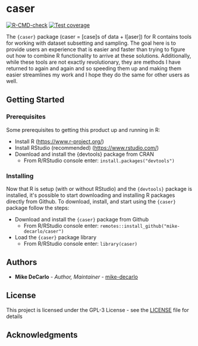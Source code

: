 # caser
<!-- badges: start -->
[![R-CMD-check](https://github.com/mike-decarlo/caser/actions/workflows/R-CMD-check.yaml/badge.svg)](https://github.com/mike-decarlo/caser/actions/workflows/R-CMD-check.yaml)
[![Test coverage](https://github.com/mike-decarlo/caser/actions/workflows/test-coverage.yaml/badge.svg)](https://github.com/mike-decarlo/caser/actions/workflows/test-coverage.yaml)
<!-- badges: end -->

The <code>{caser}</code> package (caser = [case]s of data + l[aser]) for R contains tools for working with dataset subsetting and sampling. The goal here is to provide users an experience that is easier and faster than trying to figure out how to combine R functionality to arrive at these solutions. Additionally, while these tools are not exactly revolutionary, they are methods I have returned to again and again and so speeding them up and making them easier streamlines my work and I hope they do the same for other users as well.

## Getting Started

### Prerequisites

Some prerequisites to getting this product up and running in R:
- Install R (https://www.r-project.org/)
- Install RStudio (recommended) (https://www.rstudio.com/)
- Download and install the {devtools} package from CRAN
  - From R/RStudio console enter: <code>install.packages("devtools")</code>

### Installing

Now that R is setup (with or without RStudio) and the <code>{devtools}</code> package is installed, it's possible to start downloading and installing R packages directly from Github. To download, install, and start using the <code>{caser}</code> package follow the steps:
- Download and install the <code>{caser}</code> package from Github
  - From R/RStudio console enter: <code>remotes::install_github("mike-decarlo/caser")</code>
- Load the <code>{caser}</code> package library
  - From R/RStudio console enter: <code>library(caser)</code>

## Authors

* **Mike DeCarlo** - *Author, Maintainer* - [mike-decarlo](https://github.com/mike-decarlo)

## License

This project is licensed under the GPL-3 License - see the [LICENSE](LICENSE) file for details

## Acknowledgments
